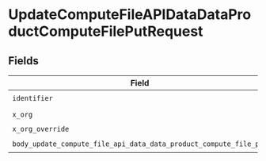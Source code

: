# UpdateComputeFileAPIDataDataProductComputeFilePutRequest


## Fields

| Field                                                                                                                              | Type                                                                                                                               | Required                                                                                                                           | Description                                                                                                                        |
| ---------------------------------------------------------------------------------------------------------------------------------- | ---------------------------------------------------------------------------------------------------------------------------------- | ---------------------------------------------------------------------------------------------------------------------------------- | ---------------------------------------------------------------------------------------------------------------------------------- |
| `identifier`                                                                                                                       | *str*                                                                                                                              | :heavy_check_mark:                                                                                                                 | N/A                                                                                                                                |
| `x_org`                                                                                                                            | *str*                                                                                                                              | :heavy_check_mark:                                                                                                                 | N/A                                                                                                                                |
| `x_org_override`                                                                                                                   | *OptionalNullable[str]*                                                                                                            | :heavy_minus_sign:                                                                                                                 | N/A                                                                                                                                |
| `body_update_compute_file_api_data_data_product_compute_file_put`                                                                  | [models.BodyUpdateComputeFileAPIDataDataProductComputeFilePut](../models/bodyupdatecomputefileapidatadataproductcomputefileput.md) | :heavy_check_mark:                                                                                                                 | N/A                                                                                                                                |